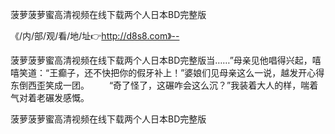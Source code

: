 菠萝菠萝蜜高清视频在线下载两个人日本BD完整版

《/内/部/观/看/地/址👉http://d8s8.com》--

菠萝菠萝蜜高清视频在线下载两个人日本BD完整版当……”母亲见他唱得兴起，嘻嘻笑道：“王癫子，还不快把你的假牙补上！”婆娘们见母亲这么一说，越发开心得东倒西歪笑成一团。
　　“奇了怪了，这碾咋会这么沉？”我装着大人的样，喘着气对着老碾发感慨。





菠萝菠萝蜜高清视频在线下载两个人日本BD完整版
